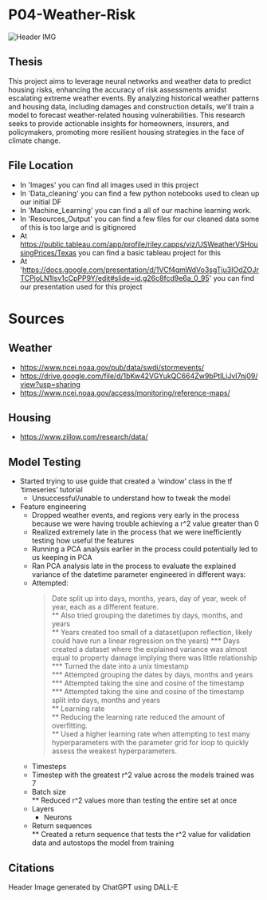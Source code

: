 # P04-Weather-Risk
![Header IMG](Images/DALL·E_Weather_Risk.jpg)

## Thesis
This project aims to leverage neural networks and weather data to predict housing risks, enhancing the accuracy of risk assessments amidst escalating extreme weather events. By analyzing historical weather patterns and housing data, including damages and construction details, we'll train a model to forecast weather-related housing vulnerabilities. This research seeks to provide actionable insights for homeowners, insurers, and policymakers, promoting more resilient housing strategies in the face of climate change.

## File Location
- In 'Images' you can find all images used in this project
- In 'Data_cleaning' you can find a few python notebooks used to clean up our initial DF
- In 'Machine_Learning' you can find a all of our machine learning work.
- In 'Resources_Output' you can find a few files for our cleaned data some of this is too large and is gitignored
- At https://public.tableau.com/app/profile/riley.capps/viz/USWeatherVSHousingPrices/Texas you can find a basic tableau project for this
- At 'https://docs.google.com/presentation/d/1VCf4qmWdVo3sgTju3IOdZOJrTCPjoLN1Isv1cCpPP9Y/edit#slide=id.g26c8fcd9e6a_0_95' you can find our presentation used for this project


# Sources
## Weather
- https://www.ncei.noaa.gov/pub/data/swdi/stormevents/
- https://drive.google.com/file/d/1bKw42VGYukQC664Zw9bPtlLiJvI7nj09/view?usp=sharing
- https://www.ncei.noaa.gov/access/monitoring/reference-maps/

## Housing
- https://www.zillow.com/research/data/	

## Model Testing
* Started trying to use guide that created a ‘window’ class in the tf ‘timeseries’ tutorial  
	* Unsuccessful/unable to understand how to tweak the model  
* Feature engineering  
	* Dropped weather events, and regions very early in the process because we were having trouble achieving a r^2 value greater than 0  
	* Realized extremely late in the process that we were inefficiently testing how useful the features  
	* Running a PCA analysis earlier in the process could potentially led to us keeping in PCA  
	* Ran PCA analysis late in the process to evaluate the explained variance of the datetime parameter engineered in different ways:  
	* Attempted:  
	    >  Date split up into days, months, years, day of year, week of year, each as a different feature.  
	    ** Also tried grouping the datetimes by days, months, and years  
        ** Years created too small of a dataset(upon reflection, likely could have run a linear regression on the years)
	        *** Days created a dataset where the explained variance was almost equal to property damage implying there was little relationship
	    	*** Turned the date into a unix timestamp  
	        *** Attempted grouping the dates by days, months and years  
	        *** Attempted taking the sine and cosine of the timestamp  
	        *** Attempted taking the sine and cosine of the timestamp split into days, months and years  
	    ** Learning rate  
	    ** Reducing the learning rate reduced the amount of overfitting.  
	    ** Used a higher learning rate when attempting to test many hyperparameters with the parameter grid for loop to quickly assess the weakest hyperparameters.  
	* Timesteps  
	* Timestep with the greatest r^2 value across the models trained was 7   
	* Batch size  
	    ** Reduced r^2 values more than testing the entire set at once  
	* Layers  
    	* Neurons  
	* Return sequences  
        	** Created a return sequence that tests the r^2 value for validation data and autostops the model from training


## Citations
Header Image generated by ChatGPT using DALL-E
